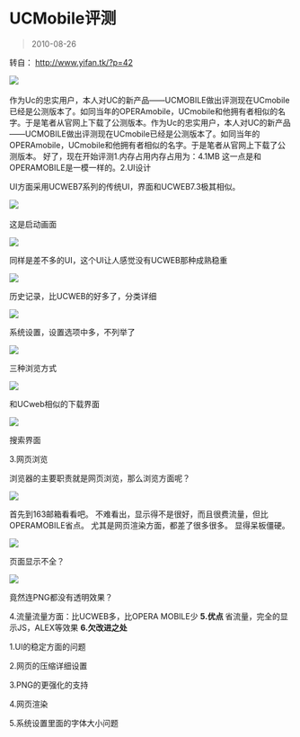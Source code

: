 # UCMobile评测 

> 2010-08-26

<div class="pcs-article-content_ptkaiapt4bxy_baiduscarticle" id="detailArticleContent_ptkaiapt4bxy_baiduscarticle">
 <p>
  转自：
  <a href="http://www.yifan.tk/?p=42" target="_blank">
   http://www.yifan.tk/?p=42
  </a>
 </p>
 <p>
  <img src="images/68c10c709935770ad671629f23595a82.jpg"/>
  <br/>
  <br/>
  作为Uc的忠实用户，本人对UC的新产品——UCMOBILE做出评测现在UCmobile已经是公测版本了。如同当年的OPERAmobile，UCmobile和他拥有者相似的名字。于是笔者从官网上下载了公测版本。作为Uc的忠实用户，本人对UC的新产品——UCMOBILE做出评测现在UCmobile已经是公测版本了。如同当年的OPERAmobile，UCmobile和他拥有者相似的名字。于是笔者从官网上下载了公测版本。 好了，现在开始评测1.内存占用内存占用为：4.1MB 这一点是和OPERAMOBILE是一模一样的。2.UI设计
 </p>
 <p>
  UI方面采用UCWEB7系列的传统UI，界面和UCWEB7.3极其相似。
 </p>
 <p>
  <img src="images/8f133065c265d4715105f4850dfa7def.jpg"/>
  <br/>
  <br/>
  这是启动画面
 </p>
 <p>
  <img src="images/ba7f56e363ba0f54aae9902ed941085b.jpg"/>
  <br/>
 </p>
 <p>
  同样是差不多的UI，这个UI让人感觉没有UCWEB那种成熟稳重
 </p>
 <p>
  <img src="images/46e77e2d26e0e4b7864e95f4875e22ac.jpg"/>
  <br/>
 </p>
 <p>
  历史记录，比UCWEB的好多了，分类详细
 </p>
 <p>
  <img src="images/705daf04245eed7024869d872d84d021.jpg"/>
  <br/>
 </p>
 <p>
  系统设置，设置选项中多，不列举了
 </p>
 <p>
  <img src="images/658c49d16a20bf8d76cd2120974bdc65.jpg"/>
  <br/>
 </p>
 <p>
  三种浏览方式
 </p>
 <p>
  <img src="images/3691a50154fe195ec8dc4a2a99f85647.jpg"/>
  <br/>
 </p>
 <p>
  和UCweb相似的下载界面
 </p>
 <p>
  <img src="images/7c21004c21ba20fa7fda8dad256d6ce4.jpg"/>
  <br/>
 </p>
 <p>
  搜索界面
 </p>
 <p>
  3.网页浏览
 </p>
 <p>
  浏览器的主要职责就是网页浏览，那么浏览方面呢？
 </p>
 <p>
  <img src="images/c79393f43ee071c0ad6cd01d3f426e71.jpg"/>
  <br/>
 </p>
 <p>
  首先到163邮箱看看吧。 不难看出，显示得不是很好，而且很费流量，但比OPERAMOBILE省点。 尤其是网页渲染方面，都差了很多很多。 显得呆板僵硬。
 </p>
 <p>
  <img src="images/d11eee3bbe77c5297a2eef33ca7a4d5c.jpg"/>
  <br/>
 </p>
 <p>
  页面显示不全？
 </p>
 <p>
  <img src="images/de13b66b1cdcbd9f618d0424e9a68b63.jpg"/>
  <br/>
 </p>
 <p>
  竟然连PNG都没有透明效果？
 </p>
 <p>
  4.流量流量方面：比UCWEB多，比OPERA MOBILE少
  <strong>
   5.优点
  </strong>
  省流量，完全的显示JS，ALEX等效果
  <strong>
   6.欠改进之处
  </strong>
 </p>
 <p>
  1.UI的稳定方面的问题
 </p>
 <p>
  2.网页的压缩详细设置
 </p>
 <p>
  3.PNG的更强化的支持
 </p>
 <p>
  4.网页渲染
 </p>
 <p>
  5.系统设置里面的字体大小问题
 </p>
</div>


